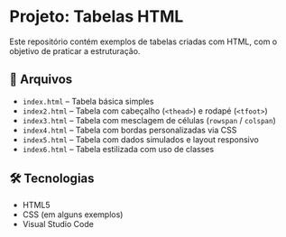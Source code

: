# Projeto: Tabelas HTML

Este repositório contém exemplos de tabelas criadas com HTML, com o objetivo de praticar a estruturação.

## 📁 Arquivos

- `index.html` – Tabela básica simples
- `index2.html` – Tabela com cabeçalho (`<thead>`) e rodapé (`<tfoot>`)
- `index3.html` – Tabela com mesclagem de células (`rowspan` / `colspan`)
- `index4.html` – Tabela com bordas personalizadas via CSS
- `index5.html` – Tabela com dados simulados e layout responsivo
- `index6.html` – Tabela estilizada com uso de classes

## 🛠 Tecnologias

- HTML5
- CSS (em alguns exemplos)
- Visual Studio Code
